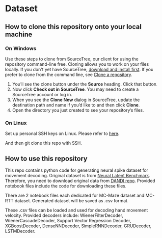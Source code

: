 # Dataset

## How to clone this repository onto your local machine

### On Windows

Use these steps to clone from SourceTree, our client for using the repository command-line free. Cloning allows you to work on your files locally. If you don't yet have SourceTree, [download and install first](https://www.sourcetreeapp.com/). If you prefer to clone from the command line, see [Clone a repository](https://confluence.atlassian.com/x/4whODQ).

1. You’ll see the clone button under the **Source** heading. Click that button.
2. Now click **Check out in SourceTree**. You may need to create a SourceTree account or log in.
3. When you see the **Clone New** dialog in SourceTree, update the destination path and name if you’d like to and then click **Clone**.
4. Open the directory you just created to see your repository’s files.

### On Linux

Set up personal SSH keys on Linux. Please refer to [here](https://support.atlassian.com/bitbucket-cloud/docs/set-up-personal-ssh-keys-on-linux/).

And then git clone this repo with SSH.

## How to use this repository

This repo contains python code for generating neural spike dataset for movement decoding. Original dataset is from [Neural Latent Benchmark](https://neurallatents.github.io/datasets). Therefore, you need to download original data from [DANDI repo](https://dandiarchive.org/dandiset/). Provided notebook files include the code for downloading these files.

There are 2 notebook files each dedicated for MC-Maze dataset and MC-RTT dataset. Generated dataset will be saved as .csv format. 

These .csv files can be loaded and used for decoding hand movement velocity. Provided decoders include: WienerFilterDecoder, WienerCascadeDecoder, Support Vector Regression Decoder, XGBoostDecoder, DenseNNDecoder, SimpleRNNDecoder, GRUDecoder, LSTMDecoder. 
